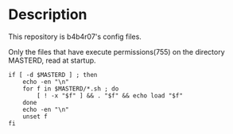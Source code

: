 # Description

This repository is b4b4r07's config files.

Only the files that have execute permissions(755) on the directory MASTERD, read at startup.

```
if [ -d $MASTERD ] ; then
	echo -en "\n"
	for f in $MASTERD/*.sh ; do
		[ ! -x "$f" ] && . "$f" && echo load "$f"
	done
	echo -en "\n"
	unset f
fi
```
